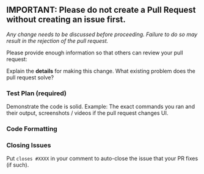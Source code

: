 ## IMPORTANT: Please do not create a Pull Request without creating an issue first.

*Any change needs to be discussed before proceeding. Failure to do so may result in the rejection of the pull request.*

Please provide enough information so that others can review your pull request:

<!-- You can skip this if you're fixing a typo or adding an app to the Showcase. -->

Explain the **details** for making this change. What existing problem does the pull request solve?

<!-- Example: When "Adding a function to do X", explain why it is necessary to have a way to do X. -->

### Test Plan (required)

Demonstrate the code is solid. Example: The exact commands you ran and their output, screenshots / videos if the pull request changes UI.

<!-- Make sure tests pass on both Travis and Circle CI. -->

### Code Formatting

<!-- See the simple style guide. -->

### Closing Issues

Put `closes #XXXX` in your comment to auto-close the issue that your PR fixes (if such).
